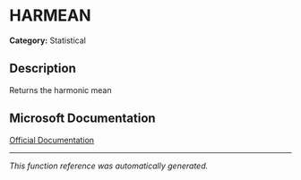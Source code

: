 # HARMEAN

**Category:** Statistical

## Description
Returns the harmonic mean

## Microsoft Documentation
[Official Documentation](https://support.microsoft.com//en-us/office/harmean-function-5efd9184-fab5-42f9-b1d3-57883a1d3bc6)

---
*This function reference was automatically generated.*
